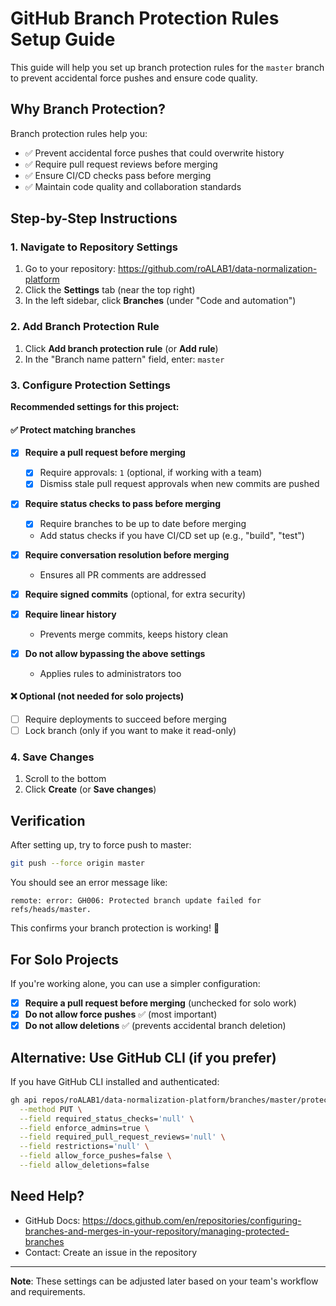 # GitHub Branch Protection Rules Setup Guide

This guide will help you set up branch protection rules for the `master` branch to prevent accidental force pushes and ensure code quality.

## Why Branch Protection?

Branch protection rules help you:
- ✅ Prevent accidental force pushes that could overwrite history
- ✅ Require pull request reviews before merging
- ✅ Ensure CI/CD checks pass before merging
- ✅ Maintain code quality and collaboration standards

## Step-by-Step Instructions

### 1. Navigate to Repository Settings

1. Go to your repository: https://github.com/roALAB1/data-normalization-platform
2. Click the **Settings** tab (near the top right)
3. In the left sidebar, click **Branches** (under "Code and automation")

### 2. Add Branch Protection Rule

1. Click **Add branch protection rule** (or **Add rule**)
2. In the "Branch name pattern" field, enter: `master`

### 3. Configure Protection Settings

**Recommended settings for this project:**

#### ✅ Protect matching branches
- [x] **Require a pull request before merging**
  - [x] Require approvals: `1` (optional, if working with a team)
  - [x] Dismiss stale pull request approvals when new commits are pushed
  
- [x] **Require status checks to pass before merging**
  - [x] Require branches to be up to date before merging
  - Add status checks if you have CI/CD set up (e.g., "build", "test")

- [x] **Require conversation resolution before merging**
  - Ensures all PR comments are addressed

- [x] **Require signed commits** (optional, for extra security)

- [x] **Require linear history**
  - Prevents merge commits, keeps history clean

- [x] **Do not allow bypassing the above settings**
  - Applies rules to administrators too

#### ❌ Optional (not needed for solo projects)
- [ ] Require deployments to succeed before merging
- [ ] Lock branch (only if you want to make it read-only)

### 4. Save Changes

1. Scroll to the bottom
2. Click **Create** (or **Save changes**)

## Verification

After setting up, try to force push to master:

```bash
git push --force origin master
```

You should see an error message like:
```
remote: error: GH006: Protected branch update failed for refs/heads/master.
```

This confirms your branch protection is working! 🎉

## For Solo Projects

If you're working alone, you can use a simpler configuration:

- [x] **Require a pull request before merging** (unchecked for solo work)
- [x] **Do not allow force pushes** ✅ (most important)
- [x] **Do not allow deletions** ✅ (prevents accidental branch deletion)

## Alternative: Use GitHub CLI (if you prefer)

If you have GitHub CLI installed and authenticated:

```bash
gh api repos/roALAB1/data-normalization-platform/branches/master/protection \
  --method PUT \
  --field required_status_checks='null' \
  --field enforce_admins=true \
  --field required_pull_request_reviews='null' \
  --field restrictions='null' \
  --field allow_force_pushes=false \
  --field allow_deletions=false
```

## Need Help?

- GitHub Docs: https://docs.github.com/en/repositories/configuring-branches-and-merges-in-your-repository/managing-protected-branches
- Contact: Create an issue in the repository

---

**Note**: These settings can be adjusted later based on your team's workflow and requirements.
